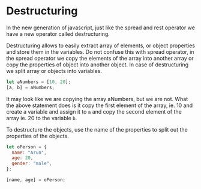 # Destructuring

In the new generation of javascript, just like the spread and rest operator we have a new operator called destructuring.

Destructuring allows to easily extract array of elements, or object properties and store them in the variables.
Do not confuse this with spread operator, in the spread operator we copy the elements of the array into another array or copy the properties of object into another object. In case of destructuring we split array or objects into variables.

```javascript
let aNumbers = [10, 20];
[a, b] = aNumbers;
```

It may look like we are copying the array aNumbers, but we are not. What the above statement does is it copy the first element of the array, ie. 10 and create a variable and assign it to `a` and copy the second element of the array ie. 20 to the variable `b`.

To destructure the objects, use the name of the properties to split out the properties of the objects.

```javascript
let oPerson = {
  name: "Arun",
  age: 20,
  gender: "male",
};

[name, age] = oPerson;
```
